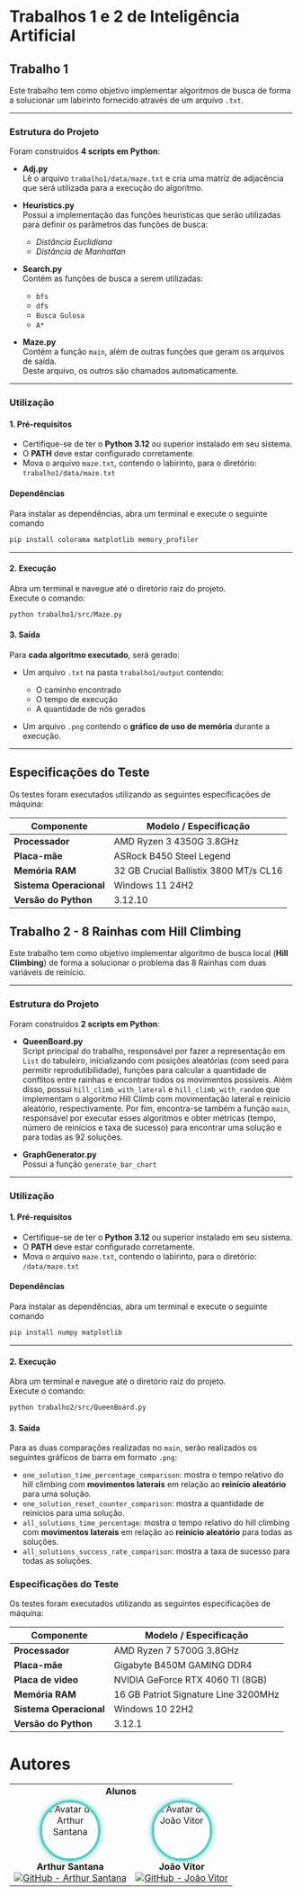 # Trabalhos 1 e 2 de Inteligência Artificial

## Trabalho 1
Este trabalho tem como objetivo implementar algoritmos de busca de forma a solucionar um labirinto fornecido através de um arquivo `.txt`.  

---

### Estrutura do Projeto

Foram construídos **4 scripts em Python**:

- **Adj.py**  
  Lê o arquivo `trabalho1/data/maze.txt` e cria uma matriz de adjacência que será utilizada para a execução do algoritmo.

- **Heuristics.py**  
  Possui a implementação das funções heurísticas que serão utilizadas para definir os parâmetros das funções de busca:  
  - *Distância Euclidiana*  
  - *Distância de Manhattan*

- **Search.py**  
  Contém as funções de busca a serem utilizadas:  
  - `bfs`  
  - `dfs`  
  - `Busca Gulosa`  
  - `A*`

- **Maze.py**  
  Contém a função `main`, além de outras funções que geram os arquivos de saída.  
  Deste arquivo, os outros são chamados automaticamente.

---

### Utilização

#### 1. Pré-requisitos
- Certifique-se de ter o **Python 3.12** ou superior instalado em seu sistema.  
- O **PATH** deve estar configurado corretamente.  
- Mova o arquivo `maze.txt`, contendo o labirinto, para o diretório: `trabalho1/data/maze.txt`

#### Dependências
Para instalar as dependências, abra um terminal e execute o seguinte comando
```bash
pip install colorama matplotlib memory_profiler
```
---

#### 2. Execução
Abra um terminal e navegue até o diretório raiz do projeto.  
Execute o comando:

```bash
python trabalho1/src/Maze.py
```
#### 3. Saída

Para **cada algoritmo executado**, será gerado:

- Um arquivo `.txt` na pasta `trabalho1/output` contendo:
  - O caminho encontrado  
  - O tempo de execução  
  - A quantidade de nós gerados  

- Um arquivo `.png` contendo o **gráfico de uso de memória** durante a execução.

---

## Especificações do Teste
Os testes foram executados utilizando as seguintes especificações de máquina:

| Componente | Modelo / Especificação |
|-------------|------------------------|
| **Processador** | AMD Ryzen 3 4350G 3.8GHz|
| **Placa-mãe** | ASRock B450 Steel Legend |
| **Memória RAM** | 32 GB Crucial Ballistix 3800 MT/s CL16 |
| **Sistema Operacional** | Windows 11 24H2 |
| **Versão do Python** | 3.12.10 |

## Trabalho 2 - 8 Rainhas com Hill Climbing

Este trabalho tem como objetivo implementar algoritmo de busca local (**Hill Climbing**) de forma a solucionar o problema das 8 Rainhas com duas variáveis de reinício.  

---

### Estrutura do Projeto

Foram construídos **2 scripts em Python**:

- **QueenBoard.py**  
  Script principal do trabalho, responsável por fazer a representação em `List` do tabuleiro, inicializando com posições aleatórias (com seed para permitir reprodutibilidade), funções para calcular a quantidade de conflitos entre rainhas e encontrar todos os movimentos possíveis. Além disso, possui `hill_climb_with_lateral` e `hill_climb_with_random` que implementam o algoritmo Hill Climb com movimentação lateral e reinício aleatório, respectivamente.
  Por fim, encontra-se também a função `main`, responsável por executar esses algoritmos e obter métricas (tempo, número de reinícios e taxa de sucesso) para encontrar uma solução e para todas as 92 soluções.

- **GraphGenerator.py**  
  Possui a função `generate_bar_chart`

---

### Utilização

#### 1. Pré-requisitos
- Certifique-se de ter o **Python 3.12** ou superior instalado em seu sistema.  
- O **PATH** deve estar configurado corretamente.  
- Mova o arquivo `maze.txt`, contendo o labirinto, para o diretório: `/data/maze.txt`

#### Dependências
Para instalar as dependências, abra um terminal e execute o seguinte comando
```bash
pip install numpy matplotlib
```
---

#### 2. Execução
Abra um terminal e navegue até o diretório raiz do projeto.  
Execute o comando:

```bash
python trabalho2/src/QueenBoard.py
```
#### 3. Saída

Para as duas comparações realizadas no `main`, serão realizados os seguintes gráficos de barra em formato `.png`:

- `one_solution_time_percentage_comparison`: mostra o tempo relativo do hill climbing com **movimentos laterais** em relação ao **reinício aleatório** para uma solução.
- `one_solution_reset_counter_comparison`: mostra a quantidade de reinícios para uma solução.
- `all_solutions_time_percentage`: mostra o tempo relativo do hill climbing com **movimentos laterais** em relação ao **reinício aleatório** para todas as soluções.
- `all_solutions_success_rate_comparison`: mostra a taxa de sucesso para todas as soluções.

### Especificações do Teste
Os testes foram executados utilizando as seguintes especificações de máquina:

| Componente | Modelo / Especificação |
|-------------|------------------------|
| **Processador** | AMD Ryzen 7 5700G 3.8GHz|
| **Placa-mãe** | Gigabyte B450M GAMING DDR4 |
| **Placa de video** | NVIDIA GeForce RTX 4060 TI (8GB) |
| **Memória RAM** | 16 GB Patriot Signature Line 3200MHz |
| **Sistema Operacional** | Windows 10 22H2 |
| **Versão do Python** | 3.12.1 |


# Autores

<table style="margin: 0 auto; text-align: center;">
  <tr>
    <td colspan="5"><strong>Alunos</strong></td>
  </tr>
  <tr>
      <td>
      <img src="https://avatars.githubusercontent.com/u/83346676?v=4" alt="Avatar de Arthur Santana" style="border-radius:50%; border:4px solid #4ECDC4; box-shadow:0 0 10px #4ECDC4; width:100px;"><br>
      <strong>Arthur Santana</strong><br>
      <a href="https://github.com/Rutrama">
        <img src="https://img.shields.io/github/followers/Rutrama?label=Seguidores&style=social&logo=github" alt="GitHub - Arthur Santana">
      </a>
    </td>
        <td>
      <img src="https://avatars.githubusercontent.com/u/114318721?v=4" alt="Avatar de João Vitor" style="border-radius:50%; border:4px solid #4ECDC4; box-shadow:0 0 10px #4ECDC4; width:100px;"><br>
      <strong>João Vitor</strong><br>
      <a href="https://github.com/JV-NC">
        <img src="https://img.shields.io/github/followers/JV-NC?label=Seguidores&style=social&logo=github" alt="GitHub - João Vitor">
      </a>
    </td>
